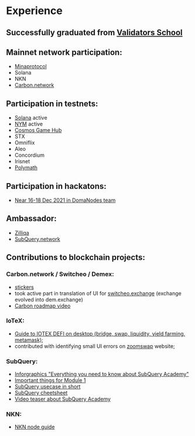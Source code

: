 # Experience

## **Successfully graduated from [Validators School](https://github.com/Distributed-Validators-Synctems/Validator-School)**

## **Mainnet network participation:**
- [Minaprotocol](https://minaexplorer.com/wallet/B62qoZHCPoNTozrDqDtj6vjY7MmD9ZEakVMxTR7btNnqjoKzUqp4EKx)
- Solana
- NKN
- [Carbon.network](https://scan.carbon.network/validator/swthvaloper16tnvdazthcf680gaxaand8vv3y2fzcchr3gzj9?net=main)

## **Participation in testnets:**
- [Solana](https://solana.foundation/sfdp-validators/511pMfd4oivn6uE7MrcJ21hTvcaCtwPGTLgnQAfopir7) active
- [NYM](https://nodes.guru/nym/mixnodecheck?q=punk1ark495s7w7qq2e8yfgg3c7nvfwt2rr5lewmjhy) active
- [Cosmos Game Hub](https://gamenet.one/)
- STX
- Omniflix
- Aleo
- Concordium
- Irisnet
- [Polymath](https://polymath.network/polymesh-testnet/getting-started-polymesh-itn)

## **Participation in hackatons:**
- [Near 16-18 Dec 2021 in DomaNodes team](https://www.youtube.com/watch?v=Ly0yrLQeZRA)

## **Ambassador:**
- [Zilliqa](https://www.zilliqa.com/)
- [SubQuery.network](https://subquery.network/)


## **Contributions to blockchain projects:**
### Carbon.network / Switcheo / Demex:
  - [stickers](https://t.me/addstickers/swth_demex)
  - took active part in translation of UI for [switcheo.exchange](https://switcheo.exchange/) (exchange evolved into dem.exchange)
  - [Carbon roadmap video](https://www.youtube.com/watch?v=WdTv0qBxAHo)
### IoTeX:
  - [Guide to IOTEX DEFI on desktop (bridge, swap, liquidity, yield farming, metamask)](https://medium.com/@polarbear.validator/guide-to-iotex-defi-using-metamask-chrome-extention-bridge-swap-liquidity-yield-farming-21075fe357f6);
  - contributed with identifying small UI errors on [zoomswap](https://zoomswap.io/) website;
### SubQuery:
  - [Inforgraphics "Everything you need to know about SubQuery Academy"](https://twitter.com/rost_1989/status/1450457460456701955?s=20)
  - [Important things for Module 1](https://twitter.com/rost_1989/status/1451641730156089351?s=20)
  - [SubQuery usecase in short](https://twitter.com/rost_1989/status/1455524628831641603?s=20)
  - [SubQuery cheetsheet](https://twitter.com/rost_1989/status/1462506750704336899?s=20)
  - [Video teaser about SubQuery Academy](https://twitter.com/rost_1989/status/1481295643859632130)
### NKN:
  - [NKN node guide](https://github.com/rost1989/NKN-guide)
